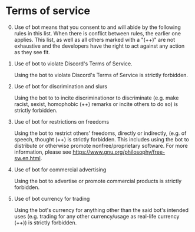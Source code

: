 # Terms of service

0. Use of bot means that you consent to and will abide by the following
rules in this list. When there is conflict between rules, the earlier one
applies. This list, as well as all others marked with a "(++)" are not
exhaustive and the developers have the right to act against any action
as they see fit.

1.  Use of bot to violate Discord's Terms of Service.

    Using the bot to violate Discord's Terms of Service is strictly forbidden.
    
2.  Use of bot for discrimination and slurs

    Using the bot to to incite
    discriminationor to discriminate (e.g. make racist, sexist, homophobic
    (++) remarks or incite others to do so) is strictly forbidden.

3.  Use of bot for restrictions on freedoms

    Using the bot to restrict others' freedoms, directly or indirectly,
    (e.g. of speech, thought (++) is strictly forbidden. This
    includes using the bot to distribute or otherwise promote
    nonfree/proprietary software. For more information, please see
    https://www.gnu.org/philosophy/free-sw.en.html.

4.  Use of bot for commercial advertising

    Using the bot to advertise or promote commercial products is strictly
    forbidden.

5.  Use of bot currency for trading

    Using the bot's currency for anything other than the said bot's
    intended uses (e.g. trading for any other currency/usage as real-life
    currency (++)) is strictly forbidden.
